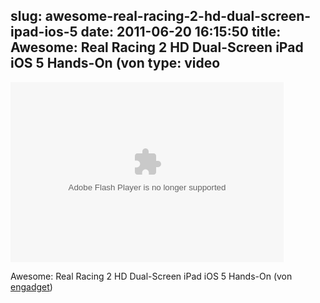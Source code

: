 slug: awesome-real-racing-2-hd-dual-screen-ipad-ios-5
date: 2011-06-20 16:15:50
title: Awesome: Real Racing 2 HD Dual-Screen iPad iOS 5 Hands-On (von 
type: video
---

<object classid="clsid:D27CDB6E-AE6D-11cf-96B8-444553540000" width="437" height="288" id="viddlerplayer-178538e3"><param name="movie" value="http://www.viddler.com/player/178538e3/" /><param name="allowScriptAccess" value="always" /><param name="wmode" value="transparent" /><param name="allowFullScreen" value="true" /><embed src="http://www.viddler.com/player/178538e3/" width="437" height="288" type="application/x-shockwave-flash" wmode="transparent" allowScriptAccess="always" allowFullScreen="true" name="viddlerplayer-178538e3" ></embed></object>

Awesome: Real Racing 2 HD Dual-Screen iPad iOS 5 Hands-On (von [engadget](http://www.viddler.com/explore/engadget/videos/2890/))
